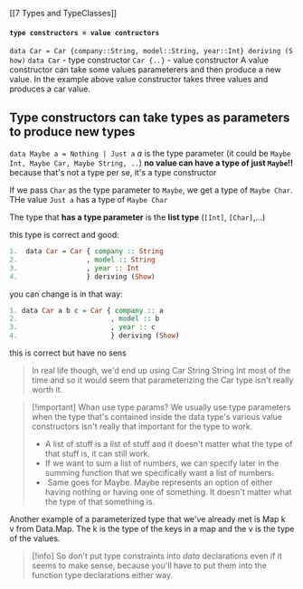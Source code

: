 [[7 Types and TypeClasses]]

#### `type constructors = value contructors`
`data Car = Car {company::String, model::String, year::Int} deriving (Show)`
`data Car` - type constructor
`Car {..}` - value constructor
A value constructor can take some values parameterers and then produce a new value. In the example above value constructor takes three values and produces a car value.

## Type constructors can take types as parameters to produce new types
`data Maybe a = Nothing | Just a`
*a* is the type parameter (it could be `Maybe Int, Maybe Car, Maybe String, ..`)
**no value can have a type of just `Maybe`!!** because that's not a type per se, it's a type constructor

If we pass `Char` as the type parameter to `Maybe`, we get a type of `Maybe Char`. THe value `Just a` has a type of `Maybe Char`

The type that **has a type parameter** is the **list type** (`[Int]`, `[Char]`,...)

this type is correct and good:
```haskell
1.  data Car = Car { company :: String  
2.                 , model :: String  
3.                 , year :: Int  
4.                 } deriving (Show)
```

you can change is in that way:
```haskell  
1. data Car a b c = Car { company :: a  
2.                       , model :: b  
3.                       , year :: c   
4.                       } deriving (Show)
```
this is correct but have no sens

> In real life though, we'd end up using Car String String Int most of the time and so it would seem that parameterizing the Car type isn't really worth it.


>[!important] Whan use type params?
>We usually use type parameters when the type that's contained inside the data type's various value constructors isn't really that important for the type to work.
>	- A list of stuff is a list of stuff and it doesn't matter what the type of that stuff is, it can still work.
>	- If we want to sum a list of numbers, we can specify later in the summing function that we specifically want a list of numbers. 
>	-  Same goes for Maybe. Maybe represents an option of either having nothing or having one of something. It doesn't matter what the type of that something is.


Another example of a parameterized type that we've already met is Map k v from Data.Map. The k is the type of the keys in a map and the v is the type of the values. 

>[!info]
>So don't put type constraints into _data_ declarations even if it seems to make sense, because you'll have to put them into the function type declarations either way.








